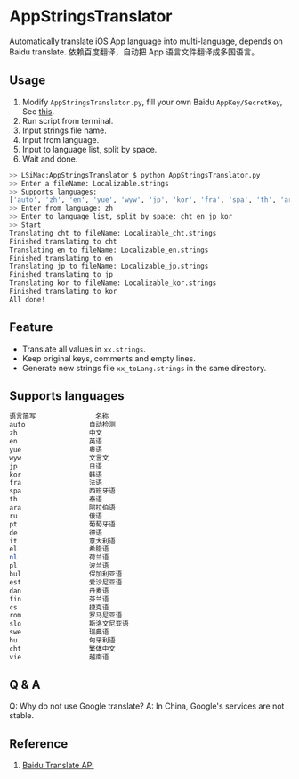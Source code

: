 # AppStringsTranslator
Automatically translate iOS App language into multi-language, depends on Baidu translate. 依赖百度翻译，自动把 App 语言文件翻译成多国语言。

## Usage

1. Modify `AppStringsTranslator.py`, fill your own Baidu `AppKey/SecretKey`, See [this](http://api.fanyi.baidu.com/api/trans/product/desktop?req=developer).
2. Run script from terminal.
3. Input strings file name.
4. Input from language.
5. Input to language list, split by space.
6. Wait and done.

``` bash
>> LSiMac:AppStringsTranslator $ python AppStringsTranslator.py
>> Enter a fileName: Localizable.strings
>> Supports languages:
['auto', 'zh', 'en', 'yue', 'wyw', 'jp', 'kor', 'fra', 'spa', 'th', 'ara', 'ru', 'pt', 'de', 'it', 'el', 'nl', 'pl', 'bul', 'est', 'dan', 'fin', 'cs', 'rom', 'slo', 'swe', 'hu', 'cht', 'vie']
>> Enter from language: zh
>> Enter to language list, split by space: cht en jp kor
>> Start
Translating cht to fileName: Localizable_cht.strings
Finished translating to cht
Translating en to fileName: Localizable_en.strings
Finished translating to en
Translating jp to fileName: Localizable_jp.strings
Finished translating to jp
Translating kor to fileName: Localizable_kor.strings
Finished translating to kor
All done!

```

## Feature

- Translate all values in `xx.strings`.
- Keep original keys, comments and empty lines.
- Generate new strings file `xx_toLang.strings` in the same directory.

## Supports languages

``` bash
语言简写               名称
auto                自动检测
zh                  中文
en                  英语
yue                 粤语
wyw                 文言文
jp                  日语
kor                 韩语
fra                 法语
spa                 西班牙语
th                  泰语
ara                 阿拉伯语
ru                  俄语
pt                  葡萄牙语
de                  德语
it                  意大利语
el                  希腊语
nl                  荷兰语
pl                  波兰语
bul                 保加利亚语
est                 爱沙尼亚语
dan                 丹麦语
fin                 芬兰语
cs                  捷克语
rom                 罗马尼亚语
slo                 斯洛文尼亚语
swe                 瑞典语
hu                  匈牙利语
cht                 繁体中文
vie                 越南语
```

## Q & A

Q: Why do not use Google translate? 
A: In China, Google's services are not stable.  
 

## Reference

1. [Baidu Translate API](http://api.fanyi.baidu.com/api/trans/product/apidoc)